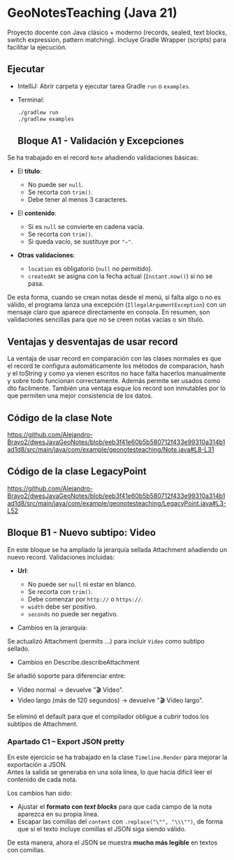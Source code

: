 # GeoNotesTeaching (Java 21)

Proyecto docente con Java clásico + moderno (records, sealed, text blocks, switch expression, pattern matching).
Incluye Gradle Wrapper (scripts) para facilitar la ejecución.

## Ejecutar
- IntelliJ: Abrir carpeta y ejecutar tarea Gradle `run` o `examples`.
- Terminal:
  ```bash
  ./gradlew run
  ./gradlew examples
  ```

  ## Bloque A1 - Validación y Excepciones

Se ha trabajado en el record `Note` añadiendo validaciones básicas:

- El **título**:
  - No puede ser `null`.
  - Se recorta con `trim()`.
  - Debe tener al menos 3 caracteres.

- El **contenido**:
  - Si es `null` se convierte en cadena vacía.
  - Se recorta con `trim()`.
  - Si queda vacío, se sustituye por `"–"`.

- **Otras validaciones**:
  - `location` es obligatorio (`null` no permitido).
  - `createdAt` se asigna con la fecha actual (`Instant.now()`) si no se pasa.

De esta forma, cuando se crean notas desde el menú, si falta algo o no es válido,
el programa lanza una excepción (`IllegalArgumentException`) con un mensaje claro
que aparece directamente en consola. En resumen, son validaciones sencillas para
que no se creen notas vacías o sin título.


## Ventajas y desventajas de usar record
La ventaja de usar record en comparación con las clases normales es que el record te configura
automáticamente los métodos de comparación, hash y el toString y como ya vienen escritos
no hace falta hacerlos manualmente y sobre todo funcionan correctamente.
Además permite ser usados como dto facilmente. También una ventaja
esque los record son inmutables por lo que permiten una mejor consistencia
de los datos. 

## Código de la clase **Note**
https://github.com/Alejandro-Bravo2/dwesJavaGeoNotes/blob/eeb3f41e60b5b580712f433e99310a314b1ad1d8/src/main/java/com/example/geonotesteaching/Note.java#L8-L31

## Código de la clase **LegacyPoint**
https://github.com/Alejandro-Bravo2/dwesJavaGeoNotes/blob/eeb3f41e60b5b580712f433e99310a314b1ad1d8/src/main/java/com/example/geonotesteaching/LegacyPoint.java#L3-L52

  ## Bloque B1 - Nuevo subtipo: Video

En este bloque se ha ampliado la jerarquía sellada Attachment añadiendo un nuevo record.
Validaciones incluidas:

- **Url**:

  - No puede ser `null` ni estar en blanco. 
  - Se recorta con `trim()`. 
  - Debe comenzar por `http://` o `https://`. 
  - `width` debe ser positivo. 
  - `seconds` no puede ser negativo.

- Cambios en la jerarquía:

Se actualizó Attachment (permits …) para incluir `Video` como subtipo sellado.

- Cambios en Describe.describeAttachment

Se añadió soporte para diferenciar entre:

  - Video normal → devuelve "🎬 Vídeo".
  - Video largo (más de 120 segundos) → devuelve "🎬 Vídeo largo".

Se eliminó el default para que el compilador obligue a cubrir todos los subtipos de Attachment.

### Apartado C1 – Export JSON pretty

En este ejercicio se ha trabajado en la clase `Timeline.Render` para mejorar la exportación a JSON.  
Antes la salida se generaba en una sola línea, lo que hacía difícil leer el contenido de cada nota.

Los cambios han sido:
- Ajustar el **formato con *text blocks*** para que cada campo de la nota aparezca en su propia línea.
- Escapar las comillas del `content` con `.replace("\"", "\\\"")`, de forma que si el texto incluye comillas el JSON siga siendo válido.

De esta manera, ahora el JSON se muestra **mucho más legible** en textos con comillas.

